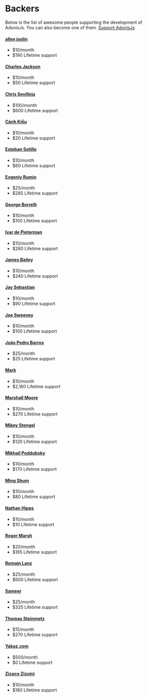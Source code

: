 # Backers

Below is the list of awesome people supporting the development of AdonisJs. You can also become one of them. [Support AdonisJs](https://www.patreon.com/adonisframework)

#### [allen joslin](https://www.patreon.com/user/creators?u=6657042)
 - $10/month
 - $190 Lifetime support

#### [Charles Jackson](https://www.patreon.com/user/creators?u=13278016)
 - $10/month
 - $50 Lifetime support

#### [Chris Sevilleja](https://www.patreon.com/user/creators?u=5065314)
 - $100/month
 - $600 Lifetime support

#### [Cảnh Kiều](https://www.patreon.com/user/creators?u=9849921)
 - $10/month
 - $20 Lifetime support

#### [Esteban Sotillo](https://www.patreon.com/user/creators?u=12242198)
 - $10/month
 - $60 Lifetime support

#### [Evgeniy Rumin](https://www.patreon.com/user/creators?u=6770621)
 - $25/month
 - $285 Lifetime support

#### [George Borrelli](https://www.patreon.com/user/creators?u=10150936)
 - $10/month
 - $100 Lifetime support

#### [Ivar de Pieterman](https://www.patreon.com/user/creators?u=4435751)
 - $10/month
 - $260 Lifetime support

#### [James Bailey](https://www.patreon.com/user/creators?u=163894)
 - $10/month
 - $240 Lifetime support

#### [Jay Sebastian](https://www.patreon.com/user/creators?u=11374124)
 - $10/month
 - $90 Lifetime support

#### [Joe Sweeney](https://www.patreon.com/user/creators?u=7402412)
 - $10/month
 - $100 Lifetime support

#### [João Pedro Barros](https://www.patreon.com/user/creators?u=15876534)
 - $25/month
 - $25 Lifetime support

#### [Mark](https://www.patreon.com/user/creators?u=9724251)
 - $10/month
 - $2,160 Lifetime support

#### [Marshall Moore](https://www.patreon.com/user/creators?u=453179)
 - $10/month
 - $270 Lifetime support

#### [Mikey Stengel](https://www.patreon.com/user/creators?u=9717033)
 - $10/month
 - $120 Lifetime support

#### [Mikhail Poddubsky](https://www.patreon.com/user/creators?u=7820122)
 - $10/month
 - $170 Lifetime support

#### [Ming Shum](https://www.patreon.com/user/creators?u=11678279)
 - $10/month
 - $80 Lifetime support

#### [Nathan Hipps](https://www.patreon.com/user/creators?u=15606228)
 - $10/month
 - $10 Lifetime support

#### [Roger Marsh](https://www.patreon.com/user/creators?u=9134639)
 - $20/month
 - $165 Lifetime support

#### [Romain Lanz](https://www.patreon.com/user/creators?u=4218845)
 - $25/month
 - $600 Lifetime support

#### [Sameer](https://www.patreon.com/user/creators?u=8327309)
 - $25/month
 - $325 Lifetime support

#### [Thomas Steinmetz](https://www.patreon.com/user/creators?u=2961383)
 - $15/month
 - $270 Lifetime support

#### [Yakaz.com](https://www.patreon.com/user/creators?u=16406163)
 - $500/month
 - $0 Lifetime support

#### [Zizaco Zizuini](https://www.patreon.com/user/creators?u=3622459)
 - $10/month
 - $180 Lifetime support
